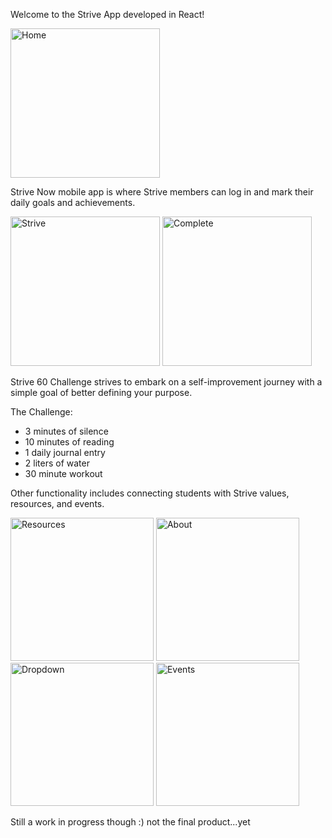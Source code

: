 Welcome to the Strive App developed in React!

<img width="239" alt="Home" src="https://github.com/suletekin/Strive-App/assets/72993040/ff6d62a1-62a1-45be-92a0-080e4fa6e5e6">


Strive Now mobile app is where Strive members can log in and mark their daily goals and achievements.

<img width="239" alt="Strive" src="https://github.com/suletekin/Strive-App/assets/72993040/620c8a0f-7f2a-40d9-b803-a86a738c3f72">
<img width="239" alt="Complete" src="https://github.com/suletekin/Strive-App/assets/72993040/81bc0cb5-05ea-4410-a11c-97551205c204">

Strive 60 Challenge strives to embark on a self-improvement journey with a simple goal of better defining your purpose.

The Challenge:
- 3 minutes of silence 
- 10 minutes of reading 
- 1 daily journal entry
- 2 liters of water
- 30 minute workout

Other functionality includes connecting students with Strive values, resources, and events.

<img width="229" alt="Resources" src="https://github.com/suletekin/Strive-App/assets/72993040/03883093-b9fd-4f42-a4f5-2d56ba8b451f">
<img width="229" alt="About" src="https://github.com/suletekin/Strive-App/assets/72993040/00ca03a7-e139-4846-8d9c-9535723bc02e">
<img width="229" alt="Dropdown" src="https://github.com/suletekin/Strive-App/assets/72993040/7abaa058-f704-44dd-aa83-12497e7ad07f">
<img width="229" alt="Events" src="https://github.com/suletekin/Strive-App/assets/72993040/7c4287a5-1642-4247-b98e-b95ea6be10df">

Still a work in progress though :) not the final product...yet
